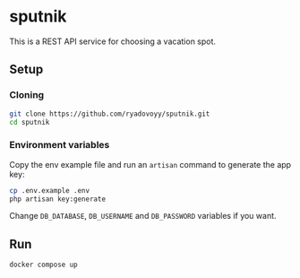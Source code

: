 # sputnik

This is a REST API service for choosing a vacation spot.

## Setup

### Cloning

```bash
git clone https://github.com/ryadovoyy/sputnik.git
cd sputnik
```

### Environment variables

Copy the env example file and run an `artisan` command to generate the app key:

```bash
cp .env.example .env
php artisan key:generate
```

Change `DB_DATABASE`, `DB_USERNAME` and `DB_PASSWORD` variables if you want.

## Run

```bash
docker compose up
```

